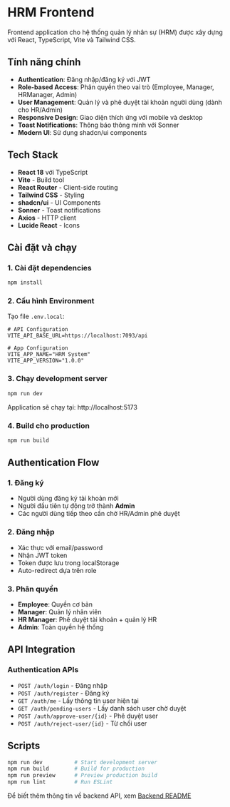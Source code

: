 # HRM Frontend

Frontend application cho hệ thống quản lý nhân sự (HRM) được xây dựng với React, TypeScript, Vite và Tailwind CSS.

## Tính năng chính

- **Authentication**: Đăng nhập/đăng ký với JWT
- **Role-based Access**: Phân quyền theo vai trò (Employee, Manager, HRManager, Admin)
- **User Management**: Quản lý và phê duyệt tài khoản người dùng (dành cho HR/Admin)
- **Responsive Design**: Giao diện thích ứng với mobile và desktop
- **Toast Notifications**: Thông báo thông minh với Sonner
- **Modern UI**: Sử dụng shadcn/ui components

## Tech Stack

- **React 18** với TypeScript
- **Vite** - Build tool
- **React Router** - Client-side routing
- **Tailwind CSS** - Styling
- **shadcn/ui** - UI Components
- **Sonner** - Toast notifications
- **Axios** - HTTP client
- **Lucide React** - Icons

## Cài đặt và chạy

### 1. Cài đặt dependencies

```bash
npm install
```

### 2. Cấu hình Environment

Tạo file `.env.local`:

```env
# API Configuration
VITE_API_BASE_URL=https://localhost:7093/api

# App Configuration
VITE_APP_NAME="HRM System"
VITE_APP_VERSION="1.0.0"
```

### 3. Chạy development server

```bash
npm run dev
```

Application sẽ chạy tại: http://localhost:5173

### 4. Build cho production

```bash
npm run build
```

## Authentication Flow

### 1. Đăng ký
- Người dùng đăng ký tài khoản mới
- Người đầu tiên tự động trở thành **Admin**
- Các người dùng tiếp theo cần chờ HR/Admin phê duyệt

### 2. Đăng nhập
- Xác thực với email/password
- Nhận JWT token
- Token được lưu trong localStorage
- Auto-redirect dựa trên role

### 3. Phân quyền
- **Employee**: Quyền cơ bản
- **Manager**: Quản lý nhân viên  
- **HR Manager**: Phê duyệt tài khoản + quản lý HR
- **Admin**: Toàn quyền hệ thống

## API Integration

### Authentication APIs
- `POST /auth/login` - Đăng nhập
- `POST /auth/register` - Đăng ký
- `GET /auth/me` - Lấy thông tin user hiện tại
- `GET /auth/pending-users` - Lấy danh sách user chờ duyệt
- `POST /auth/approve-user/{id}` - Phê duyệt user
- `POST /auth/reject-user/{id}` - Từ chối user

## Scripts

```bash
npm run dev          # Start development server
npm run build        # Build for production  
npm run preview      # Preview production build
npm run lint         # Run ESLint
```

Để biết thêm thông tin về backend API, xem [Backend README](../backend/README.md)
